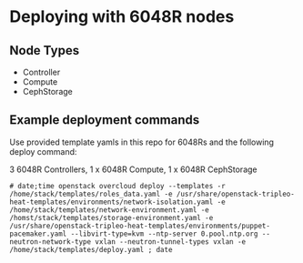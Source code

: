 # Deploying with 6048R nodes

## Node Types
* Controller
* Compute
* CephStorage

## Example deployment commands

Use provided template yamls in this repo for 6048Rs and the following deploy command:

3 6048R Controllers, 1 x 6048R Compute, 1 x 6048R CephStorage
```
# date;time openstack overcloud deploy --templates -r /home/stack/templates/roles_data.yaml -e /usr/share/openstack-tripleo-heat-templates/environments/network-isolation.yaml -e /home/stack/templates/network-environment.yaml -e /homst/stack/templates/storage-environment.yaml -e /usr/share/openstack-tripleo-heat-templates/environments/puppet-pacemaker.yaml --libvirt-type=kvm --ntp-server 0.pool.ntp.org --neutron-network-type vxlan --neutron-tunnel-types vxlan -e /home/stack/templates/deploy.yaml ; date
```

